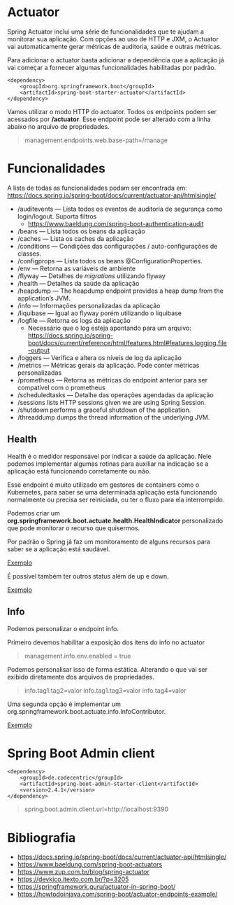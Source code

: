 # Actuator

Spring Actuator inclui uma série de funcionalidades que te ajudam a monitorar sua aplicação. Com opções ao uso de HTTP e
JXM, o Actuator vai automaticamente gerar métricas de auditoria, saúde e outras métricas.

Para adicionar o actuator basta adicionar a dependência que a aplicação já vai começar a fornecer algumas
funcionalidades habilitadas por padrão.

    <dependency>
        <groupId>org.springframework.boot</groupId>
        <artifactId>spring-boot-starter-actuator</artifactId>
    </dependency>

Vamos utilizar o modo HTTP do actuator. Todos os endpoints podem ser acessados por **/actuator**. Esse endpoint pode ser
alterado com a linha abaixo no arquivo de propriedades.
> management.endpoints.web.base-path=/manage

# Funcionalidades

A lista de todas as funcionalidades podam ser encontrada
em: https://docs.spring.io/spring-boot/docs/current/actuator-api/htmlsingle/

* /auditevents — Lista todos os eventos de auditoria de segurança como login/logout. Suporta filtros
    * https://www.baeldung.com/spring-boot-authentication-audit
* /beans — Lista todos os beans da aplicação
* /caches — Lista os caches da aplicação
* /conditions — Condições das configurações / auto-configurações de classes.
* /configprops — Lista todos os beans @ConfigurationProperties.
* /env — Retorna as variáveis de ambiente
* /flyway — Detalhes de *migrations* utilizando flyway
* /health — Detalhes da saúde da aplicação
* /heapdump — The heapdump endpoint provides a heap dump from the application’s JVM.
* /info — Informações personalizadas da aplicação
* /liquibase — Igual ao flyway porém utilizando o liquibase
* /logfile — Retorna os logs da aplicação
    * Necessário que o log esteja apontando para um
      arquivo: https://docs.spring.io/spring-boot/docs/current/reference/html/features.html#features.logging.file-output
* /loggers — Verifica e altera os níveis de log da aplicação
* /metrics — Métricas gerais da aplicação. Pode conter métricas personalizadas
* /prometheus — Retorna as métricas do endpoint anterior para ser compatível com o prometheus
* /scheduledtasks — Detalhe das operações agendadas da aplicação
* /sessions lists HTTP sessions given we are using Spring Session.
* /shutdown performs a graceful shutdown of the application.
* /threaddump dumps the thread information of the underlying JVM.

## Health

Health é o medidor responsável por indicar a saúde da aplicação. Nele podemos implementar algumas rotinas para auxiliar
na indicação se a aplicação está funcionando corretamente ou não.

Esse endpoint é muito utilizado em gestores de containers como o Kubernetes, para saber se uma determinada aplicação
está funcionando normalmente ou precisa ser reiniciada, ou ter o fluxo para ela interrompido.

Podemos criar um **org.springframework.boot.actuate.health.HealthIndicator** personalizado que pode monitorar o recurso
que quisermos.

Por padrão o Spring já faz um monitoramento de alguns recursos para saber se a aplicação está saudável.

[Exemplo](/src/main/java/br/com/pinho/cursos/java/monitoramento/actuator/health/ExemploHealthIndicator.java)

É possível também ter outros status além de up e down.

[Exemplo](/src/main/java/br/com/pinho/cursos/java/monitoramento/actuator/health/StatusHealthIndicator.java)

## Info

Podemos personalizar o endpoint info.

Primeiro devemos habilitar a exposição dos itens do info no actuator
> management.info.env.enabled = true

Podemos personalisar isso de forma estática. Alterando o que vai ser exibido diretamente dos arquivos de propriedades.

> info.tag1.tag2=valor
> info.tag1.tag3=valor
> info.tag4=valor

Uma segunda opção é implementar um org.springframework.boot.actuate.info.InfoContributor.

[Exemplo](/src/main/java/br/com/pinho/cursos/java/monitoramento/actuator/info/HorarioInfoContributor.java)

# Spring Boot Admin client

    <dependency>
        <groupId>de.codecentric</groupId>
        <artifactId>spring-boot-admin-starter-client</artifactId>
        <version>2.4.1</version>
    </dependency>

> spring.boot.admin.client.url=http://localhost:9390

# Bibliografia

* https://docs.spring.io/spring-boot/docs/current/actuator-api/htmlsingle/
* https://www.baeldung.com/spring-boot-actuators
* https://www.zup.com.br/blog/spring-actuator
* https://devkico.itexto.com.br/?p=3205
* https://springframework.guru/actuator-in-spring-boot/
* https://howtodoinjava.com/spring-boot/actuator-endpoints-example/
